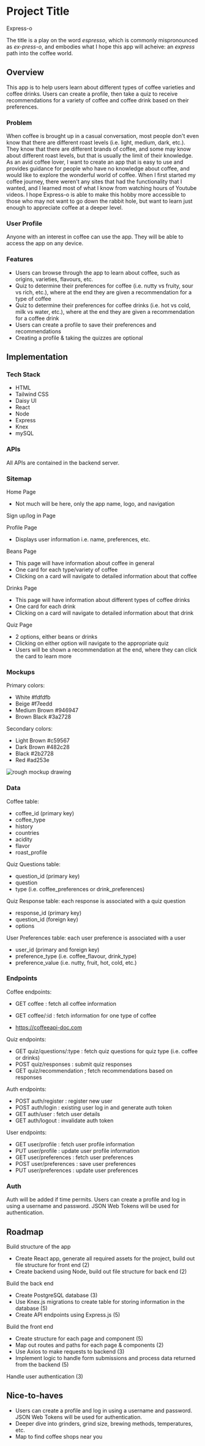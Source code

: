 # Project Title

Express-o

The title is a play on the word _espresso_, which is commonly mispronounced as _ex-press-o_, and embodies what I hope this app will acheive: an _express_ path into the coffee world.

## Overview

This app is to help users learn about different types of coffee varieties and coffee drinks. Users can create a profile, then take a quiz to receive recommendations for a variety of coffee and coffee drink based on their preferences.

### Problem

When coffee is brought up in a casual conversation, most people don't even know that there are different roast levels (i.e. light, medium, dark, etc.). They know that there are different brands of coffee, and some may know about different roast levels, but that is usually the limit of their knowledge. As an avid coffee lover, I want to create an app that is easy to use and provides guidance for people who have no knowledge about coffee, and would like to explore the wonderful world of coffee. When I first started my coffee journey, there weren't any sites that had the functionality that I wanted, and I learned most of what I know from watching hours of Youtube videos. I hope Express-o is able to make this hobby more accessible to those who may not want to go down the rabbit hole, but want to learn just enough to appreciate coffee at a deeper level.

### User Profile

Anyone with an interest in coffee can use the app. They will be able to access the app on any device.

### Features

- Users can browse through the app to learn about coffee, such as origins, varieties, flavours, etc.
- Quiz to determine their preferences for coffee (i.e. nutty vs fruity, sour vs rich, etc.), where at the end they are given a recommendation for a type of coffee
- Quiz to determine their preferences for coffee drinks (i.e. hot vs cold, milk vs water, etc.), where at the end they are given a recommendation for a coffee drink
- Users can create a profile to save their preferences and recommendations
- Creating a profile & taking the quizzes are optional

## Implementation

### Tech Stack

- HTML
- Tailwind CSS
- Daisy UI
- React
- Node
- Express
- Knex
- mySQL

### APIs

All APIs are contained in the backend server.

### Sitemap

Home Page

- Not much will be here, only the app name, logo, and navigation

Sign up/log in Page

Profile Page

- Displays user information i.e. name, preferences, etc.

Beans Page

- This page will have information about coffee in general
- One card for each type/variety of coffee
- Clicking on a card will navigate to detailed information about that coffee

Drinks Page

- This page will have information about different types of coffee drinks
- One card for each drink
- Clicking on a card will navigate to detailed information about that drink

Quiz Page

- 2 options, either beans or drinks
- Clicking on either option will navigate to the appropriate quiz
- Users will be shown a recommendation at the end, where they can click the card to learn more

### Mockups

Primary colors:

- White #fdfdfb
- Beige #f7eedd
- Medium Brown #946947
- Brown Black #3a2728

Secondary colors:

- Light Brown #c59567
- Dark Brown #482c28
- Black #2b2728
- Red #ad253e

![rough mockup drawing](mockup.JPG)

### Data

Coffee table:

- coffee_id (primary key)
- coffee_type
- history
- countries
- acidity
- flavor
- roast_profile

Quiz Questions table:

- question_id (primary key)
- question
- type (i.e. coffee_preferences or drink_preferences)

Quiz Response table: each response is associated with a quiz question

- response_id (primary key)
- question_id (foreign key)
- options

User Preferences table: each user preference is associated with a user

- user_id (primary and foreign key)
- preference_type (i.e. coffee_flavour, drink_type)
- preference_value (i.e. nutty, fruit, hot, cold, etc.)

### Endpoints

Coffee endpoints:

- GET coffee : fetch all coffee information
- GET coffee/:id : fetch information for one type of coffee

- https://coffeeapi-doc.com

Quiz endpoints:

- GET quiz/questions/:type : fetch quiz questions for quiz type (i.e. coffee or drinks)
- POST quiz/responses : submit quiz responses
- GET quiz/recommendation ; fetch recommendations based on responses

Auth endpoints:

- POST auth/register : register new user
- POST auth/login : existing user log in and generate auth token
- GET auth/user : fetch user details
- GET auth/logout : invalidate auth token

User endpoints:

- GET user/profile : fetch user profile information
- PUT user/profile : update user profile information
- GET user/preferences : fetch user preferences
- POST user/preferences : save user preferences
- PUT user/preferences : update user preferences

### Auth

Auth will be added if time permits. Users can create a profile and log in using a username and password. JSON Web Tokens will be used for authentication.

## Roadmap

Build structure of the app

- Create React app, generate all required assets for the project, build out file structure for front end (2)
- Create backend using Node, build out file structure for back end (2)

Build the back end

- Create PostgreSQL database (3)
- Use Knex.js migrations to create table for storing information in the database (5)
- Create API endpoints using Express.js (5)

Build the front end

- Create structure for each page and component (5)
- Map out routes and paths for each page & components (2)
- Use Axios to make requests to backend (3)
- Implement logic to handle form submissions and process data returned from the backend (5)

Handle user authentication (3)

## Nice-to-haves

- Users can create a profile and log in using a username and password. JSON Web Tokens will be used for authentication.
- Deeper dive into grinders, grind size, brewing methods, temperatures, etc.
- Map to find coffee shops near you
